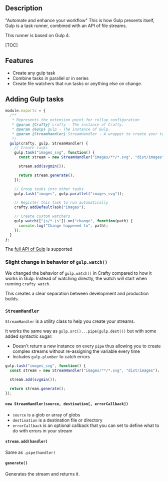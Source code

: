 ## Description

"Automate and enhance your workflow" This is how Gulp presents itself, Gulp is a
task runner, combined with an API of file streams.

This runner is based on Gulp 4.

[TOC]

## Features

* Create any gulp task
* Combine tasks in parallel or in series
* Create file watchers that run tasks or anything else on change.

## Adding Gulp tasks

```javascript
module.exports = {
  /**
   * Represents the extension point for rollup configuration
   * @param {Crafty} crafty - The instance of Crafty.
   * @param {Gulp} gulp - The instance of Gulp.
   * @param {StreamHandler} StreamHandler - A wrapper to create your tasks.
   */
  gulp(crafty, gulp, StreamHandler) {
    // Create tasks
    gulp.task("images_svg", function() {
      const stream = new StreamHandler("images/**/*.svg", "dist/images");

      stream.add(svgmin());

      return stream.generate();
    });

    // Group tasks into other tasks
    gulp.task("images", gulp.parallel("images_svg"));

    // Register this task to run automatically
    crafty.addDefaultTask("images");

    // Create custom watchers
    gulp.watch(["js/*.js"]).on("change", function(path) {
      console.log("Change happened to", path);
    });
  }
};
```

The [full API of Gulp](https://github.com/gulpjs/gulp/blob/4.0/docs/API.md) is
supported

### Slight change in behavior of `gulp.watch()`

We changed the behavior of `gulp.watch()` in Crafty compared to how it works in
Gulp: Instead of watching directly, the watch will start when running `crafty
watch`.

This creates a clear separation between development and production builds.

### `StreamHandler`

`StreamHandler` is a utility class to help you create your streams.

It works the same way as `gulp.src()...pipe(gulp.dest())` but with some added
syntactic sugar:

* Doesn't return a new instance on every `pipe` thus allowing you to create
  complex streams without re-assigning the variable every time
* Includes `gulp-plumber` to catch errors

```javascript
gulp.task("images_svg", function() {
  const stream = new StreamHandler("images/**/*.svg", "dist/images");

  stream.add(svgmin());

  return stream.generate();
});
```

#### `new StreamHandler(source, destination[, errorCallback])`

* `source` is a glob or array of globs
* `destination` is a destination file or directory
* `errorCallback` is an optional callback that you can set to define what to do
  with errors in your stream

#### `stream.add(handler)`

Same as `.pipe(handler)`

#### `generate()`

Generates the stream and returns it.
